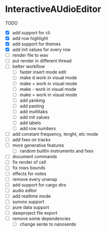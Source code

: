 # InteractiveAUdioEditor

TODO
- [x] add support for cli
- [x] add row highlight
- [x] add support for themes
- [x] add init values for every row
- [ ] render file to wav
- [ ] put render in different thread
- [ ] better workflow
    - [ ] faster insert mode edit
    - [ ] make d work in visual mode
    - [ ] make + work in visual mode
    - [ ] make - work in visual mode
    - [ ] make = work in visual mode
    - [ ] add yanking
    - [ ] add pasting
    - [ ] add multitabs
    - [ ] add init values
    - [ ] add labels
    - [ ] add row numbers
- [ ] add constant frequency, lenght, etc mode
- [ ] add fxes on tracks
- [ ] more generative features
    - [ ] random builtin instruments and fxes
- [ ] document commands
- [ ] fix render of cell
- [ ] fix rows bounds
- [ ] effects for notes
- [ ] remove every unwrap
- [ ] add support for cargo dirs
- [ ] audio editor
- [ ] add realtime mode
- [ ] sunvox support
- [ ] pure data support
- [ ] dawproject file export
- [ ] remove some dependencies
    - [ ] change serde to nanoserde
